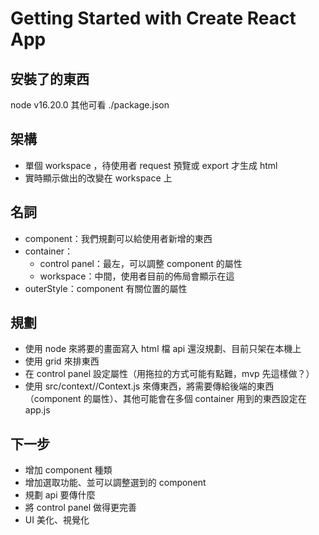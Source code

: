 # Getting Started with Create React App

## 安裝了的東西
node v16.20.0
其他可看 ./package.json

## 架構
- 單個 workspace ，待使用者 request 預覽或 export 才生成 html
- 實時顯示做出的改變在 workspace 上

## 名詞
- component：我們規劃可以給使用者新增的東西
- container：
    - control panel：最左，可以調整 component 的屬性
    - workspace：中間，使用者目前的佈局會顯示在這
- outerStyle：component 有關位置的屬性

## 規劃
- 使用 node 來將要的畫面寫入 html 檔 api 還沒規劃、目前只架在本機上
- 使用 grid 來排東西
- 在 control panel 設定屬性（用拖拉的方式可能有點難，mvp 先這樣做？）
- 使用 src/context//Context.js 來傳東西，將需要傳給後端的東西（component 的屬性）、其他可能會在多個 container 用到的東西設定在 app.js

## 下一步
- 增加 component 種類
- 增加選取功能、並可以調整選到的 component
- 規劃 api 要傳什麼
- 將 control panel 做得更完善
- UI 美化、視覺化